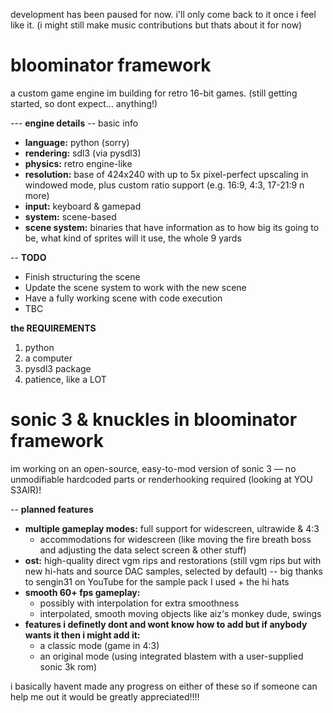 development has been paused for now. i'll only come back to it once i feel like it. (i might still make music contributions but thats about it for now)

# bloominator framework

a custom game engine im building for retro 16-bit games. (still getting started, so dont expect... anything!)

--- **engine details**
-- basic info
- **language:** python (sorry)
- **rendering:** sdl3 (via pysdl3)
- **physics:** retro engine-like
- **resolution:** base of 424x240 with up to 5x pixel-perfect upscaling in windowed mode, plus 
custom ratio support (e.g. 16:9, 4:3, 17-21:9 n more)
- **input:** keyboard & gamepad
- **system:** scene-based
- **scene system:** binaries that have information as to how big its going to be, what kind of sprites will it use, the whole 9 yards

-- **TODO**
- Finish structuring the scene
- Update the scene system to work with the new scene
- Have a fully working scene with code execution
- TBC

**the REQUIREMENTS**
1. python
2. a computer
3. pysdl3 package
4. patience, like a LOT

# sonic 3 & knuckles in bloominator framework

im working on an open-source, easy-to-mod version of sonic 3 — no unmodifiable hardcoded parts or renderhooking required (looking at YOU S3AIR)!

-- **planned features**
- **multiple gameplay modes:** full support for widescreen, ultrawide & 4:3
  - accommodations for widescreen (like moving the fire breath boss and adjusting the data select screen & other stuff)
- **ost:** high-quality direct vgm rips and restorations (still vgm rips but with new hi-hats and source DAC samples, selected by default)
-- big thanks to sengin31 on YouTube for the sample pack I used + the hi hats
- **smooth 60+ fps gameplay:**  
  - possibly with interpolation for extra smoothness  
  - interpolated, smooth moving objects like aiz's monkey dude, swings
- **features i definetly dont and wont know how to add but if anybody wants it then i might add it:**  
  - a classic mode (game in 4:3)  
  - an original mode (using integrated blastem with a user-supplied sonic 3k rom)

i basically havent made any progress on either of these so if someone can help me out it would be greatly appreciated!!!!
